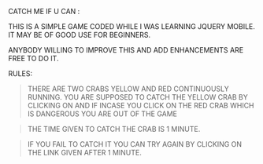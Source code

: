 CATCH ME IF U CAN :



THIS IS A SIMPLE GAME CODED WHILE I WAS LEARNING JQUERY MOBILE. IT MAY BE OF GOOD USE FOR BEGINNERS.

ANYBODY WILLING TO IMPROVE THIS AND ADD ENHANCEMENTS ARE FREE TO DO IT.


RULES:

> THERE ARE TWO CRABS YELLOW AND RED CONTINUOUSLY RUNNING. YOU ARE SUPPOSED TO CATCH THE
  YELLOW CRAB BY CLICKING ON AND IF INCASE YOU CLICK ON THE RED CRAB WHICH IS DANGEROUS YOU ARE 
  OUT OF THE GAME
  
> THE TIME GIVEN TO CATCH THE CRAB IS 1 MINUTE.

> IF YOU FAIL TO CATCH IT YOU CAN TRY AGAIN BY CLICKING ON THE LINK GIVEN AFTER 1 MINUTE.